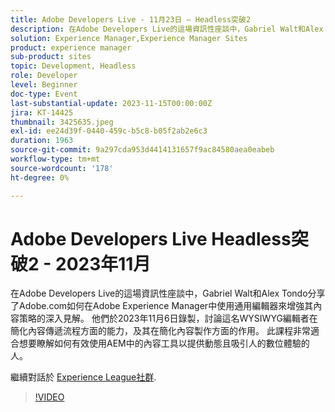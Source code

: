 ```yaml
---
title: Adobe Developers Live - 11月23日 — Headless突破2
description: 在Adobe Developers Live的這場資訊性座談中，Gabriel Walt和Alex Tondo分享了Adobe.com如何在Adobe Experience Manager中使用通用編輯器來增強其內容策略的深入見解。 他們於2023年11月6日錄製，討論這名WYSIWYG編輯者在簡化內容傳遞流程方面的能力，及其在簡化內容製作方面的作用。 此課程非常適合想要瞭解如何有效使用AEM中的內容工具以提供動態且吸引人的數位體驗的人。
solution: Experience Manager,Experience Manager Sites
product: experience manager
sub-product: sites
topic: Development, Headless
role: Developer
level: Beginner
doc-type: Event
last-substantial-update: 2023-11-15T00:00:00Z
jira: KT-14425
thumbnail: 3425635.jpeg
exl-id: ee24d39f-0440-459c-b5c8-b05f2ab2e6c3
duration: 1963
source-git-commit: 9a297cda953d4414131657f9ac84580aea0eabeb
workflow-type: tm+mt
source-wordcount: '178'
ht-degree: 0%

---
```


# Adobe Developers Live Headless突破2 - 2023年11月

在Adobe Developers Live的這場資訊性座談中，Gabriel Walt和Alex Tondo分享了Adobe.com如何在Adobe Experience Manager中使用通用編輯器來增強其內容策略的深入見解。 他們於2023年11月6日錄製，討論這名WYSIWYG編輯者在簡化內容傳遞流程方面的能力，及其在簡化內容製作方面的作用。 此課程非常適合想要瞭解如何有效使用AEM中的內容工具以提供動態且吸引人的數位體驗的人。

繼續對話於 [Experience League社群](https://adobe.ly/46ELi7X).

>[!VIDEO](https://video.tv.adobe.com/v/3425635/?learn=on)
